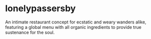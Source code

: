 # lonelypassersby

An intimate restaurant concept for ecstatic and weary wanders alike, featuring a global menu with all organic ingredients to provide true sustenance for the soul.
